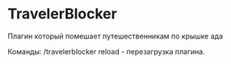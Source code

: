 # TravelerBlocker
Плагин который помешает путешественникам по крышке ада

Команды:
  /travelerblocker reload - перезагрузка плагина.
